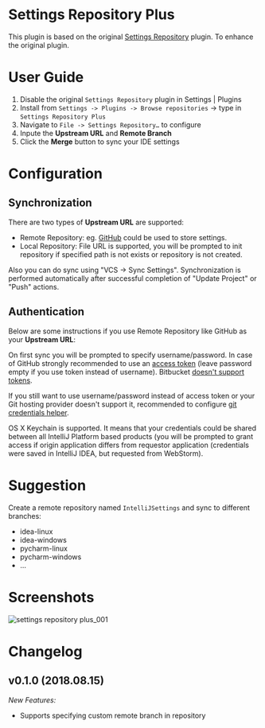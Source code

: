 # Settings Repository Plus
This plugin is based on the original <a href="https://github.com/JetBrains/intellij-community/tree/master/plugins/settings-repository">Settings Repository</a> plugin.
To enhance the original plugin.

# User Guide

1. Disable the original `Settings Repository` plugin in Settings | Plugins
2. Install from `Settings -> Plugins -> Browse repositories` -> type in `Settings Repository Plus`
3. Navigate to `File -> Settings Repository…` to configure
4. Inpute the **Upstream URL** and **Remote Branch**
5. Click the **Merge** button to sync your IDE settings

# Configuration
## Synchronization
There are two types of **Upstream URL** are supported:

- Remote Repository: eg. [GitHub](https://www.github.com) could be used to store settings.
- Local Repository: File URL is supported, you will be prompted to init repository if specified path is not exists or repository is not created.

Also you can do sync using "VCS -> Sync Settings". 
Synchronization is performed automatically after successful completion of "Update Project" or "Push" actions.

## Authentication
Below are some instructions if you use Remote Repository like GitHub as your **Upstream URL**:

On first sync you will be prompted to specify username/password. In case of GitHub strongly recommended to use an [access token](https://help.github.com/articles/creating-an-access-token-for-command-line-use) (leave password empty if you use token instead of username). Bitbucket [doesn't support tokens](https://bitbucket.org/site/master/issue/7735).

If you still want to use username/password instead of access token or your Git hosting provider doesn't support it, recommended to configure [git credentials helper](https://help.github.com/articles/caching-your-github-password-in-git).

OS X Keychain is supported. It means that your credentials could be shared between all IntelliJ Platform based products (you will be prompted to grant access if origin application differs from requestor application (credentials were saved in IntelliJ IDEA, but requested from WebStorm).


# Suggestion
Create a remote repository named `IntelliJSettings` and sync to different branches:

- idea-linux
- idea-windows
- pycharm-linux
- pycharm-windows
- ...


# Screenshots
![settings repository plus_001](https://user-images.githubusercontent.com/15963141/47128528-24f10b80-d2c4-11e8-984e-e9840561cf1b.png)


# Changelog
## v0.1.0 (2018.08.15)

*New Features:*

- Supports specifying custom remote branch in repository
